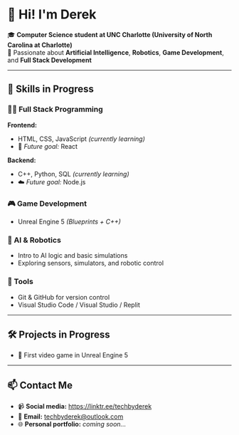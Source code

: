 # 👋 Hi! I'm Derek

🎓 **Computer Science student at UNC Charlotte (University of North Carolina at Charlotte)**  
🚀 Passionate about **Artificial Intelligence**, **Robotics**, **Game Development**, and **Full Stack Development**

---

## 🔧 Skills in Progress

### 👨‍💻 Full Stack Programming

**Frontend:**
- HTML, CSS, JavaScript *(currently learning)*
- 🧭 *Future goal:* React

**Backend:**
- C++, Python, SQL *(currently learning)*
- ☁️ *Future goal:* Node.js

### 🎮 Game Development
- Unreal Engine 5 *(Blueprints + C++)*

### 🤖 AI & Robotics
- Intro to AI logic and basic simulations  
- Exploring sensors, simulators, and robotic control

### 🔄 Tools
- Git & GitHub for version control  
- Visual Studio Code / Visual Studio / Replit

---

## 🛠️ Projects in Progress
- 🎯 First video game in Unreal Engine 5

---

## 📫 Contact Me

- 📹 **Social media:** https://linktr.ee/techbyderek 
- 📧 **Email:** [techbyderek@outlook.com](mailto:techbyderek@outlook.com)
- 🌐 **Personal portfolio:** *coming soon...*
